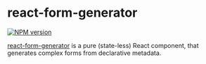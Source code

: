 # react-form-generator
[![NPM version][npm-image]][npm-url]

[react-form-generator][github-url] is a pure (state-less) React component, that generates complex forms from declarative metadata.


[npm-image]: http://img.shields.io/badge/npm-v0.1.2-green.svg
[npm-url]: https://www.npmjs.org/package/react-form-generator
[github-url]: https://github.com/AZaviruha/react-form-generator/

